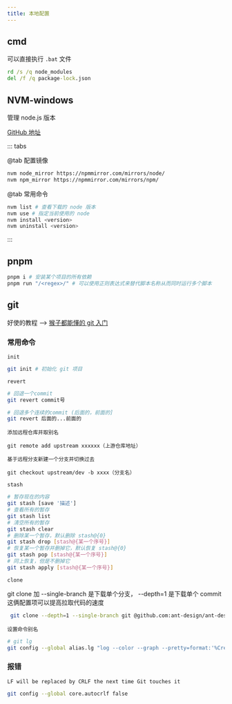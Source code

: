 ```yaml
---
title: 本地配置
---
```


## cmd

可以直接执行 `.bat` 文件

```cmd
rd /s /q node_modules
del /f /q package-lock.json
```

## NVM-windows

管理 node.js 版本

[GitHub 地址](https://github.com/coreybutler/nvm-windows/releases)

::: tabs

@tab 配置镜像

```bash
nvm node_mirror https://npmmirror.com/mirrors/node/
nvm npm_mirror https://npmmirror.com/mirrors/npm/
```

@tab 常用命令

```bash
nvm list # 查看下载的 node 版本
nvm use # 指定当前使用的 node
nvm install <version>
nvm uninstall <version>
```

:::

## pnpm

```bash
pnpm i # 安装某个项目的所有依赖
pnpm run "/<regex>/" # 可以使用正则表达式来替代脚本名称从而同时运行多个脚本
```

## git

好使的教程 --> [猴子都能懂的 git 入门](https://backlog.com/git-tutorial/cn/intro/intro1_1.html)

### 常用命令

`init`

```bash
git init # 初始化 git 项目
```

`revert`

```bash
# 回退一个commit
git revert commit号

# 回退多个连续的commit (后面的，前面的]
git revert 后面的...前面的
```

`添加远程仓库并取别名`

```
git remote add upstream xxxxxx（上游仓库地址）
```

`基于远程分支新建一个分支并切换过去`

```
git checkout upstream/dev -b xxxx（分支名）
```

`stash`

```bash
# 暂存现在的内容
git stash [save '描述']
# 查看所有的暂存
git stash list
# 清空所有的暂存
git stash clear
# 删除某一个暂存，默认删除 stash@{0}
git stash drop [stash@{某一个序号}]
# 恢复某一个暂存并删掉它，默认恢复 stash@{0}
git stash pop [stash@{某一个序号}]
# 同上恢复，但是不删掉它
git stash apply [stash@{某一个序号}]
```

`clone`

git clone 加 --single-branch 是下载单个分支， --depth=1 是下载单个 commit 这俩配置项可以提高拉取代码的速度

```bash
 git clone --depth=1 --single-branch git @github.com:ant-design/ant-design.git
```

`设置命令别名`

```bash
# git lg
git config --global alias.lg "log --color --graph --pretty=format:'%Cred%h%Creset -%C(yellow)%d%Creset %s %Cgreen(%cr) %C(bold blue)<%an>%Creset' --abbrev-commit"
```

### 报错

`LF will be replaced by CRLF the next time Git touches it`

```bash
git config --global core.autocrlf false
```

